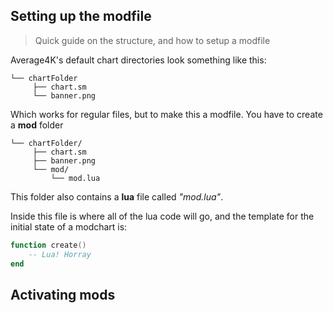 ## Setting up the modfile
> Quick guide on the structure, and how to setup a modfile

Average4K's default chart directories look something like this:

```
└── chartFolder
     ├── chart.sm
     └── banner.png
```

Which works for regular files, but to make this a modfile. You have to create a **mod** folder

```
└── chartFolder/
     ├── chart.sm
     ├── banner.png
     └── mod/
         └── mod.lua
```

This folder also contains a **lua** file called *"mod.lua"*.

Inside this file is where all of the lua code will go, and the template for the initial state of a modchart is:

```lua
function create()
    -- Lua! Horray
end
```

## Activating mods